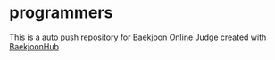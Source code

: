 # programmers
This is a auto push repository for Baekjoon Online Judge created with [BaekjoonHub](https://github.com/BaekjoonHub/BaekjoonHub)
